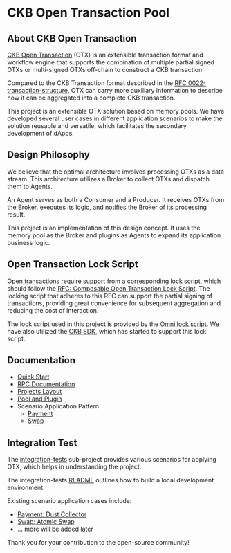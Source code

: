 # CKB Open Transaction Pool

## About CKB Open Transaction

[CKB Open Transaction](https://github.com/doitian/rfcs/blob/rfc-open-transaction/rfcs/0046-open-transaction/0046-open-transaction.md) (OTX) is an extensible transaction format and workflow engine that supports the combination of multiple partial signed OTXs or multi-signed OTXs off-chain to construct a CKB transaction.

Compared to the CKB Transaction format described in the [RFC 0022-transaction-structure](https://github.com/nervosnetwork/rfcs/blob/master/rfcs/0022-transaction-structure/0022-transaction-structure.md), OTX can carry more auxiliary information to describe how it can be aggregated into a complete CKB transaction.

This project is an extensible OTX solution based on memory pools. We have developed several user cases in different application scenarios to make the solution reusable and versatile, which facilitates the secondary development of dApps.

## Design Philosophy

We believe that the optimal architecture involves processing OTXs as a data stream. This architecture utilizes a Broker to collect OTXs and dispatch them to Agents.

An Agent serves as both a Consumer and a Producer. It receives OTXs from the Broker, executes its logic, and notifies the Broker of its processing result.

This project is an implementation of this design concept. It uses the memory pool as the Broker and plugins as Agents to expand its application business logic.

## Open Transaction Lock Script

Open transactions require support from a corresponding lock script, which should follow the [RFC: Composable Open Transaction Lock Script](https://cryptape.notion.site/RFC-Composable-Open-Transaction-Lock-Script-b737e7281a6442e089c55350e8a9e15e). The locking script that adheres to this RFC can support the partial signing of transactions, providing great convenience for subsequent aggregation and reducing the cost of interaction.

The lock script used in this project is provided by the [Omni lock script](https://github.com/nervosnetwork/ckb-production-scripts/tree/opentx). We have also utilized the [CKB SDK](https://github.com/nervosnetwork/ckb-sdk-rust/pull/37), which has started to support this lock script.

## Documentation

- [Quick Start](./docs/quick-start.md)
- [RPC Documentation](./otx-pool/src/rpc/README.md)
- [Projects Layout](./docs/layout.md)
- [Pool and Plugin](./docs/pool-and-plugin.md)
- Scenario Application Pattern
    - [Payment](./docs/scenario-application-pattern/payment.md)
    - [Swap](./docs/scenario-application-pattern/swap.md)

## Integration Test

The [integration-tests](./integration-test/) sub-project provides various scenarios for applying OTX, which helps in understanding the project.

The integration-tests [README](./integration-test/README.md) outlines how to build a local development environment.

Existing scenario application cases include:

- [Payment: Dust Collector](./integration-test/src/tests/payment/dust_collector.rs#L29)
- [Swap: Atomic Swap](./integration-test/src/tests/swap/atomic_swap.rs#L41)
- ... more will be added later

Thank you for your contribution to the open-source community!

